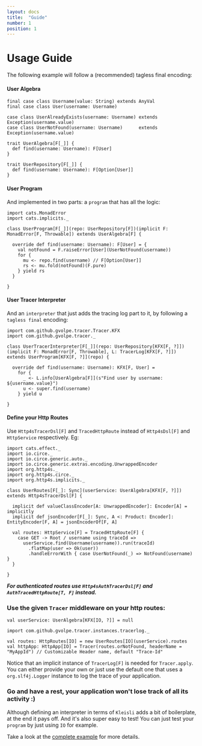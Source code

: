 ```yaml
---
layout: docs
title:  "Guide"
number: 1
position: 1
---
```


# Usage Guide

The following example will follow a (recommended) tagless final encoding:

#### User Algebra

```tut:book:silent
final case class Username(value: String) extends AnyVal
final case class User(username: Username)

case class UserAlreadyExists(username: Username) extends Exception(username.value)
case class UserNotFound(username: Username)      extends Exception(username.value)
```

```tut:book:silent
trait UserAlgebra[F[_]] {
  def find(username: Username): F[User]
}

trait UserRepository[F[_]] {
  def find(username: Username): F[Option[User]]
}
```

#### User Program

And implemented in two parts: a `program` that has all the logic:

```tut:book:silent
import cats.MonadError
import cats.implicits._

class UserProgram[F[_]](repo: UserRepository[F])(implicit F: MonadError[F, Throwable]) extends UserAlgebra[F] {

  override def find(username: Username): F[User] = {
    val notFound = F.raiseError[User](UserNotFound(username))
    for {
      mu <- repo.find(username) // F[Option[User]]
      rs <- mu.fold(notFound)(F.pure)
    } yield rs
  }

}
```

#### User Tracer Interpreter

And an `interpreter` that just adds the tracing log part to it, by following a `tagless final` encoding:

```tut:book:silent
import com.github.gvolpe.tracer.Tracer.KFX
import com.github.gvolpe.tracer._

class UserTracerInterpreter[F[_]](repo: UserRepository[KFX[F, ?]])(implicit F: MonadError[F, Throwable], L: TracerLog[KFX[F, ?]]) extends UserProgram[KFX[F, ?]](repo) {

  override def find(username: Username): KFX[F, User] =
    for {
      _ <- L.info[UserAlgebra[F]](s"Find user by username: ${username.value}")
      u <- super.find(username)
    } yield u

}
```

#### Define your Http Routes

Use `Http4sTracerDsl[F]` and `TracedHttpRoute` instead of `Http4sDsl[F]` and `HttpService` respectively. Eg:

```tut:book:silent
import cats.effect._
import io.circe._
import io.circe.generic.auto._
import io.circe.generic.extras.encoding.UnwrappedEncoder
import org.http4s._
import org.http4s.circe._
import org.http4s.implicits._

class UserRoutes[F[_]: Sync](userService: UserAlgebra[KFX[F, ?]]) extends Http4sTracerDsl[F] {

  implicit def valueClassEncoder[A: UnwrappedEncoder]: Encoder[A] = implicitly
  implicit def jsonEncoder[F[_]: Sync, A <: Product: Encoder]: EntityEncoder[F, A] = jsonEncoderOf[F, A]

  val routes: HttpService[F] = TracedHttpRoute[F] {
    case GET -> Root / username using traceId =>
      userService.find(Username(username)).run(traceId)
        .flatMap(user => Ok(user))
        .handleErrorWith { case UserNotFound(_) => NotFound(username) }
  }

}
```

***For authenticated routes use `Http4sAuthTracerDsl[F]` and `AuthTracedHttpRoute[T, F]` instead.***

### Use the given `Tracer` middleware on your http routes:

```tut:book:invisible
val userService: UserAlgebra[KFX[IO, ?]] = null
```

```tut:book:silent
import com.github.gvolpe.tracer.instances.tracerlog._

val routes: HttpRoutes[IO] = new UserRoutes[IO](userService).routes
val httpApp: HttpApp[IO] = Tracer(routes.orNotFound, headerName = "MyAppId") // Customizable Header name, default "Trace-Id"
```

Notice that an implicit instance of `TracerLog[F]` is needed for `Tracer.apply`. You can either provide your own or just use the default one that uses a `org.slf4j.Logger` instance to log the trace of your application.

### Go and have a rest, your application won't lose track of all its activity :)

Although defining an interpreter in terms of `Kleisli` adds a bit of boilerplate, at the end it pays off. And it's also super easy to test! You can just test your `program` by just using `IO` for example.

Take a look at the [complete example](https://github.com/gvolpe/http4s-tracer/tree/master/examples/src) for more details.

